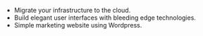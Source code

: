 -   Migrate your infrastructure to the cloud.
-   Build elegant user interfaces with bleeding edge technologies.
-   Simple marketing website using Wordpress.
